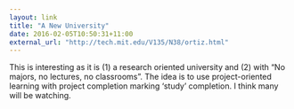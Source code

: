 ```yaml
---
layout: link
title: "A New University"
date: 2016-02-05T10:50:31+11:00
external_url: "http://tech.mit.edu/V135/N38/ortiz.html"
---
```


This is interesting as it is (1) a research oriented university and (2) with
“No majors, no lectures, no classrooms”. The idea is to use project-oriented
learning with project completion marking ‘study’ completion. I think many
will be watching.
